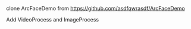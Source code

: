 clone ArcFaceDemo from https://github.com/asdfqwrasdf/ArcFaceDemo  


Add VideoProcess and ImageProcess
